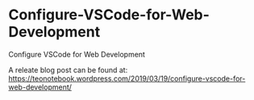 # Configure-VSCode-for-Web-Development
Configure VSCode for Web Development

A releate blog post can be found at: 
https://teonotebook.wordpress.com/2019/03/19/configure-vscode-for-web-development/
